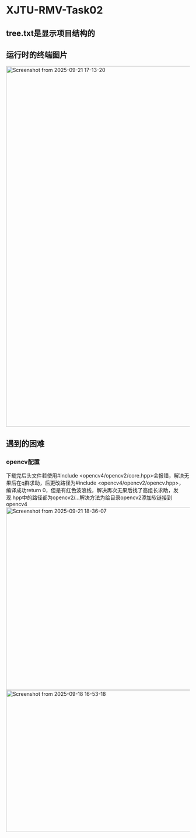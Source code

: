 # XJTU-RMV-Task02

## tree.txt是显示项目结构的

## 运行时的终端图片
<img width="1526" height="986" alt="Screenshot from 2025-09-21 17-13-20" src="https://github.com/user-attachments/assets/4da2bf1e-115d-45ab-b2bb-8a958cd0e1c5" />


## 遇到的困难

### opencv配置

下载完后头文件若使用#include <opencv4/opencv2/core.hpp>会报错，解决无果后在q群求助，后更改路径为#include <opencv4/opencv2/opencv.hpp>，
编译成功return 0，但是有红色波浪线，解决再次无果后找了高组长求助，发现.hpp中的路径都为opencv2/...解决方法为给目录opencv2添加软链接到opencv4
<img width="820" height="500" alt="Screenshot from 2025-09-21 18-36-07" src="https://github.com/user-attachments/assets/a406b737-dad0-4301-83d2-7d371fecb0bd" />
<img width="740" height="388" alt="Screenshot from 2025-09-18 16-53-18" src="https://github.com/user-attachments/assets/7b40a09b-840d-4d4b-809d-5b3009fa51c7" />

